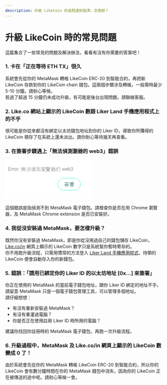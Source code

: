 ```yaml
---
description: 升級 LikeCoin 的過程遇到阻滯，怎麼辦？
---
```


# 升級 LikeCoin 時的常見問題

這篇集合了一些常見的問題及解決辦法，看看有沒有你需要的答案吧！

### **1. 卡在「正在等待 ETH TX」很久**

系統會先從你的 MetaMask 轉帳 LikeCoin ERC-20 到智能合約，再把新 LikeCoin 存款到你的 LikeCoin chain 錢包。這兩個步驟涉及轉帳，一般需時最少 5-10 分鐘。請耐心等候。  
若過了超過 15 分鐘仍未成功升級，有可能是後台出現問題，請聯絡客服。

### **2. Like.co 網站上顯示的 LikeCoin 數跟 Liker Land 手機應用程式上的不乎**

很可能是你從來都沒有綁定以太坊錢包地址到你的 Liker ID，導致你所賺得的 LikeCoin 積存了在系統上還未派出。請你耐心等待幾天再查看。

### **3. 在簽署步驟遇上「無法偵測瀏器的 web3」錯誤**

![](../../.gitbook/assets/likecoin-migration-faq.png)

這個錯誤是指偵測不到 MetaMask 電子錢包。請檢查你是否在用 Chrome 瀏覽器，及 MetaMask Chrome extension 是否已安裝好。

### **4. 我從沒安裝過 MetaMask，要怎樣升級？**

既然你沒有安裝過 MetaMask，即是你從沒用過自己的錢包儲存 LikeCoin， [Like.co/in](http://like.co/in) 網頁上顯示的 LikeCoin 數字只是系統幫你暫時寄存的。  
你不用跑升級流程，只需用慣常的方法登入 [Liker Land 手機應用程式](https://docs.like.co/v/zh/user-guide/liker-land/liker-land-mobile-app)，待領的 LikeCoin 便會自動存入你的新錢包。

### **5. 錯誤：「請用已綁定你的 Liker ID 的以太坊地址 \[0x...\] 來簽署」**

你正在使用的 MetaMask 的當前電子錢包地址，跟你 Liker ID 綁定的地址不乎。請留意 MetaMask 只是一個電子錢包管理工具，可以管理多個地址。  
請仔細想想：

* 有沒有重新安裝過 MetaMask？
* 有沒有重灌過電腦？
* 你是否正在使用註冊 Liker ID 時所用的電腦？

建議你找回你註冊時的 MetaMask 電子錢包，再跑一次升級流程。

### **6. 升級過程中，MetaMask 及 Like.co/in 網頁上顯示的 LikeCoin 數變成 0 了！**

由於系統會先從你的 MetaMask 轉帳 LikeCoin ERC-20 到智能合約，所以你的 LikeCoin 會有數分鐘時間在你的 MetaMask 錢包中消失，因為你的 LikeCoin 正在被傳送的途中呢。請耐心等候一會。

